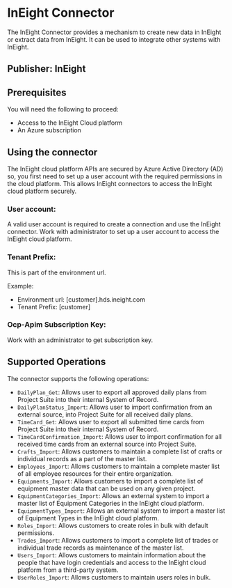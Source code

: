# InEight Connector
The InEight Connector provides a mechanism to create new data in InEight or extract data from InEight. It can be used to integrate other systems with InEight.

## Publisher: InEight

## Prerequisites
You will need the following to proceed:
* Access to the InEight Cloud platform
* An Azure subscription

## Using the connector
The InEight cloud platform APIs are secured by Azure Active Directory (AD) so, you first need to set up a user account with the required permissions in the cloud platform. This allows InEight connectors to access the InEight cloud platform securely.

### User account:
A valid user account is required to create a connection and use the InEight connector. Work with administrator to set up a user account to access the InEight cloud platform.

### Tenant Prefix:
This is part of the environment url.

Example:
- Environment url: [customer].hds.ineight.com
- Tenant Prefix: [customer]

### Ocp-Apim Subscription Key:
Work with an administrator to get subscription key.

## Supported Operations
The connector supports the following operations:
​
* `DailyPlan_Get`: Allows user to export all approved daily plans from Project Suite into their internal System of Record.
* `DailyPlanStatus_Import`: Allows user to import confirmation from an external source, into Project Suite for all received daily plans.
* `TimeCard_Get`: Allows user to export all submitted time cards from Project Suite into their internal System of Record.
* `TimeCardConfirmation_Import`: Allows user to import confirmation for  all received time cards from an external source into Project Suite.
* `Crafts_Import`: Allows customers to maintain a complete list of crafts or individual records as a part of the master list.
* `Employees_Import`: Allows customers to maintain a complete master list of all employee resources for their entire organization.
* `Equipments_Import`: Allows customers to import a complete list of equipment master data that can be used on any given project.
* `EquipmentCategories_Import`: Allows an external system to import  a master list of Equipment Categories in the InEight cloud platform.
* `EquipmentTypes_Import`: Allows an external system to import  a master list of Equipment Types in the InEight cloud platform.
* `Roles_Import`: Allows customers to create roles in bulk with default permissions.
* `Trades_Import`: Allows customers to import a complete list of trades or individual trade records as maintenance of the master list.
* `Users_Import`: Allows customers to maintain information about the people that have login credentials and access to the InEight cloud platform from a third-party system.
* `UserRoles_Import`: Allows customers to maintain users roles in bulk.
